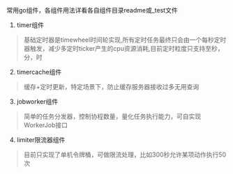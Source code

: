 常用go组件，各组件用法详看各自组件目录readme或_test文件
1. timer组件
> 基础定时器是timewheel时间轮实现,所有定时任务最终只会由一个每秒定时器触发，减少多定时ticker产生的cpu资源消耗,目前定时粒度只支持至秒，分，时

2. timercache组件

> 缓存+定时更新，特定场景下，防止缓存服务器接收过多无用查询

3. jobworker组件

> 简单的任务分发器，控制协程数量，量化任务执行能力，可自实现WorkerJob接口

4. limiter限流器组件

> 目前只实现了单机令牌桶，可做限流处理，比如300秒允许某项动作执行50次

